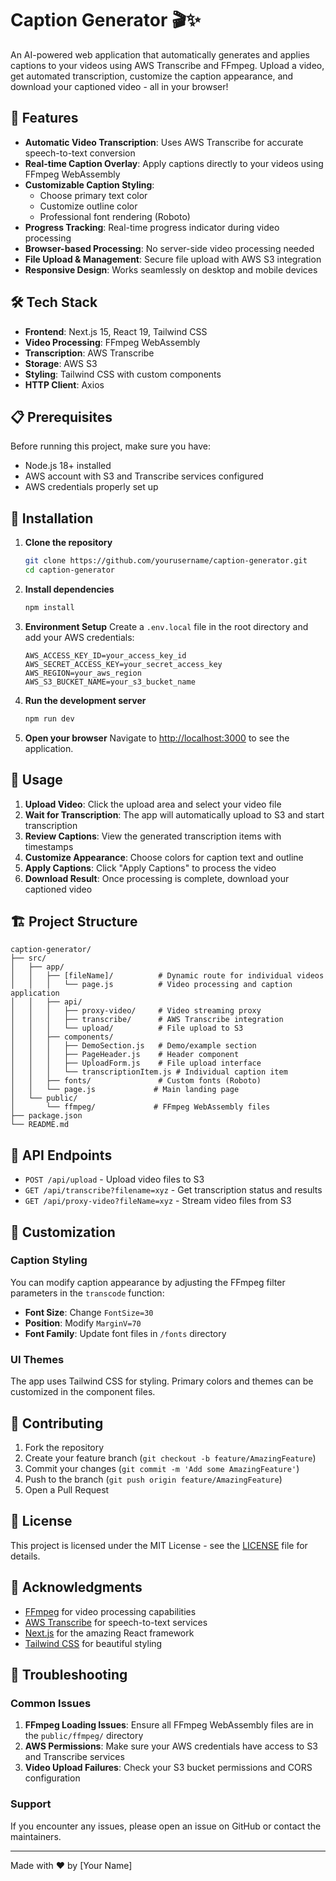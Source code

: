 # Caption Generator 🎬✨

An AI-powered web application that automatically generates and applies captions to your videos using AWS Transcribe and FFmpeg. Upload a video, get automated transcription, customize the caption appearance, and download your captioned video - all in your browser!

## 🚀 Features

- **Automatic Video Transcription**: Uses AWS Transcribe for accurate speech-to-text conversion
- **Real-time Caption Overlay**: Apply captions directly to your videos using FFmpeg WebAssembly
- **Customizable Caption Styling**: 
  - Choose primary text color
  - Customize outline color
  - Professional font rendering (Roboto)
- **Progress Tracking**: Real-time progress indicator during video processing
- **Browser-based Processing**: No server-side video processing needed
- **File Upload & Management**: Secure file upload with AWS S3 integration
- **Responsive Design**: Works seamlessly on desktop and mobile devices

## 🛠️ Tech Stack

- **Frontend**: Next.js 15, React 19, Tailwind CSS
- **Video Processing**: FFmpeg WebAssembly
- **Transcription**: AWS Transcribe
- **Storage**: AWS S3
- **Styling**: Tailwind CSS with custom components
- **HTTP Client**: Axios

## 📋 Prerequisites

Before running this project, make sure you have:

- Node.js 18+ installed
- AWS account with S3 and Transcribe services configured
- AWS credentials properly set up

## 🔧 Installation

1. **Clone the repository**
   ```bash
   git clone https://github.com/yourusername/caption-generator.git
   cd caption-generator
   ```

2. **Install dependencies**
   ```bash
   npm install
   ```

3. **Environment Setup**
   Create a `.env.local` file in the root directory and add your AWS credentials:
   ```env
   AWS_ACCESS_KEY_ID=your_access_key_id
   AWS_SECRET_ACCESS_KEY=your_secret_access_key
   AWS_REGION=your_aws_region
   AWS_S3_BUCKET_NAME=your_s3_bucket_name
   ```

4. **Run the development server**
   ```bash
   npm run dev
   ```

5. **Open your browser**
   Navigate to [http://localhost:3000](http://localhost:3000) to see the application.

## 🎯 Usage

1. **Upload Video**: Click the upload area and select your video file
2. **Wait for Transcription**: The app will automatically upload to S3 and start transcription
3. **Review Captions**: View the generated transcription items with timestamps
4. **Customize Appearance**: Choose colors for caption text and outline
5. **Apply Captions**: Click "Apply Captions" to process the video
6. **Download Result**: Once processing is complete, download your captioned video

## 🏗️ Project Structure

```
caption-generator/
├── src/
│   ├── app/
│   │   ├── [fileName]/          # Dynamic route for individual videos
│   │   │   └── page.js          # Video processing and caption application
│   │   ├── api/
│   │   │   ├── proxy-video/     # Video streaming proxy
│   │   │   ├── transcribe/      # AWS Transcribe integration
│   │   │   └── upload/          # File upload to S3
│   │   ├── components/
│   │   │   ├── DemoSection.js   # Demo/example section
│   │   │   ├── PageHeader.js    # Header component
│   │   │   ├── UploadForm.js    # File upload interface
│   │   │   └── transcriptionItem.js # Individual caption item
│   │   ├── fonts/               # Custom fonts (Roboto)
│   │   └── page.js             # Main landing page
│   └── public/
│       └── ffmpeg/             # FFmpeg WebAssembly files
├── package.json
└── README.md
```

## 🔄 API Endpoints

- `POST /api/upload` - Upload video files to S3
- `GET /api/transcribe?filename=xyz` - Get transcription status and results
- `GET /api/proxy-video?fileName=xyz` - Stream video files from S3

## 🎨 Customization

### Caption Styling
You can modify caption appearance by adjusting the FFmpeg filter parameters in the `transcode` function:

- **Font Size**: Change `FontSize=30` 
- **Position**: Modify `MarginV=70`
- **Font Family**: Update font files in `/fonts` directory

### UI Themes
The app uses Tailwind CSS for styling. Primary colors and themes can be customized in the component files.

## 🤝 Contributing

1. Fork the repository
2. Create your feature branch (`git checkout -b feature/AmazingFeature`)
3. Commit your changes (`git commit -m 'Add some AmazingFeature'`)
4. Push to the branch (`git push origin feature/AmazingFeature`)
5. Open a Pull Request

## 📝 License

This project is licensed under the MIT License - see the [LICENSE](LICENSE) file for details.

## 🙏 Acknowledgments

- [FFmpeg](https://ffmpeg.org/) for video processing capabilities
- [AWS Transcribe](https://aws.amazon.com/transcribe/) for speech-to-text services
- [Next.js](https://nextjs.org/) for the amazing React framework
- [Tailwind CSS](https://tailwindcss.com/) for beautiful styling

## 🐛 Troubleshooting

### Common Issues

1. **FFmpeg Loading Issues**: Ensure all FFmpeg WebAssembly files are in the `public/ffmpeg/` directory
2. **AWS Permissions**: Make sure your AWS credentials have access to S3 and Transcribe services
3. **Video Upload Failures**: Check your S3 bucket permissions and CORS configuration

### Support

If you encounter any issues, please open an issue on GitHub or contact the maintainers.

---

Made with ❤️ by [Your Name]
